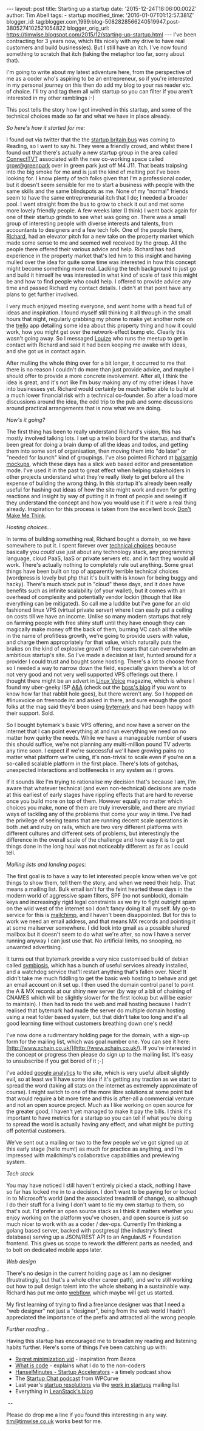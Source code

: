 \--- layout: post title: Starting up a startup date: '2015-12-24T18:06:00.002Z' author: Tim Abell tags: - startup modified\_time: '2016-01-07T01:12:57.381Z' blogger\_id: tag:blogger.com,1999:blog-5082828566240519947.post-3805274102521054822 blogger\_orig\_url: https://timwise.blogspot.com/2015/12/starting-up-startup.html --- I've been contracting for 3 years now, which fits nicely with my drive to have real customers and build business(es). But I still have an itch. I've now found something to scratch that itch (taking the metaphor too far, sorry about that).  
  
I'm going to write about my latest adventure here, from the perspective of me as a coder who's aspiring to be an entrepreneur, so if you're interested in my personal journey on this then do add my blog to your rss reader etc. of choice. I'll try and tag them all with startup so you can filter if you aren't interested in my other ramblings :-)  
  
This post tells the story how I got involved in this startup, and some of the technical choices made so far and what we have in place already.  
  
  
_So here's how it started for me:_  
  
I found out via twitter that the the [startup britain bus](http://www.startupbritain.org/bus-tour) was coming to Reading, so I went to say hi. They were a friendly crowd, and whilst there I found out that there's actually a new startup group in the area called [ConnectTVT](http://www.connecttvt.co.uk/) associated with the new co-working space called [grow@greenpark](http://growgreenpark.co.uk/) over in green park just off M4 J11. That beats traipsing into the big smoke for me and is just the kind of melting pot I've been looking for. I know plenty of tech folks given that I'm a professional coder, but it doesn't seem sensible for me to start a business with people with the same skills and the same blindspots as me. None of my "normal" friends seem to have the same entrepreneurial itch that I do; I needed a broader pool. I went straight from the bus to grow to check it out and met some more lovely friendly people. A few weeks later (I think) I went back again for one of their startup grinds to see what was going on. There was a small group of interesting people with diverse interests and talents, from accountants to designers and a few tech folk. One of the people there, [Richard](http://somelivingroom.blogspot.co.uk/), had an elevator pitch for a new take on the property market which made some sense to me and seemed well received by the group. All the people there offered their various advice and help. Richard has had experience in the property market that's led him to this insight and having mulled over the idea for quite some time was interested in how this concept might become something more real. Lacking the tech background to just go and build it himself he was interested in what kind of scale of task this might be and how to find people who could help. I offered to provide advice any time and passed Richard my contact details. I didn't at that point have any plans to get further involved.  
  
I very much enjoyed meeting everyone, and went home with a head full of ideas and inspiration. I found myself still thinking it all through in the small hours that night, regularly grabbing my phone to make yet another note on the [trello](https://trello.com/) app detailing some idea about this property thing and how it could work, how you might get over the network-effect bump etc. Clearly this wasn't going away. So I messaged [Louize](https://www.linkedin.com/in/louize) who runs the meetup to get in contact with Richard and said it had been keeping me awake with ideas, and she got us in contact again.  
  
After mulling the whole thing over for a bit longer, it occurred to me that there is no reason I couldn't do more than just provide advice, and maybe I should offer to provide a more concrete involvement. After all, I think the idea is great, and it's not like I'm busy making any of my other ideas I have into businesses yet. Richard would certainly be much better able to build at a much lower financial risk with a technical co-founder. So after a load more discussions around the idea, the odd trip to the pub and some discussions around practical arrangements that is now what we are doing.  
  
  
_How's it going?_  
  
The first thing has been to really understand Richard's vision, this has mostly involved talking lots. I set up a trello board for the startup, and that's been great for doing a brain dump of all the ideas and todos, and getting them into some sort of organisation, then moving them into "do later" or "needed for launch" kind of groupings. I've also pointed Richard at [balsamiq mockups](https://balsamiq.com/products/mockups/), which these days has a slick web based editor and presentation mode. I've used it in the past to great effect when helping stakeholders in other projects understand what they're really likely to get before all the expense of building the wrong thing. In this startup it's already been really useful for hashing out ideas of how the site might work and even for getting reactions and insight by way of putting it in front of people and seeing if they understand the concept and how you would use it if it were a real thing already. Inspiration for this process is taken from the excellent book [Don't Make Me Think](http://www.amazon.co.uk/Dont-Make-Think-Revisited-Usability/dp/0321965515).  
  
_Hosting choices..._  
  
In terms of building something real, Richard bought a domain, so we have somewhere to put it. I spent forever over [technical choices](http://www.commitstrip.com/en/2015/12/09/this-language-sucks/) because basically you _could_ use just about any technology stack, any programming language, cloud PaaS, IaaS or private servers etc. and in fact they would all work. There's actually nothing to completely rule out anything. Some great things have been built on top of apparently terrible technical choices (wordpress is lovely but php that it's built with is known for being buggy and hacky). There's much stock put in "cloud" these days, and it does have benefits such as infinite scalability (of your wallet), but it comes with an overhead of complexity and potentially vendor lockin (though that like everything can be mitigated). So call me a luddite but I've gone for an old fashioned linux VPS (virtual private server) where I can easily put a ceiling on costs till we have an income. Unlike so many modern startups that rely on farming people with free shiny stuff until they have enough they can magically make money off the back of them, burning VC cash all the while in the name of profitless growth, we're going to provide users with value, and charge them appropriately for that value, which naturally puts the brakes on the kind of explosive growth of free users that can overwhelm an ambitious startup's site. So I've made a decision at last, hunted around for a provider I could trust and bought some hosting. There's a lot to choose from so I needed a way to narrow down the field, especially given there's a lot of not very good and not very well supported VPS offerings out there. I thought there might be an advert in [Linux Voice](https://www.linuxvoice.com/) magazine, which is where I found my uber-geeky ISP [A&A](http://aa.net.uk/) (check out the [boss's blog](http://www.revk.uk/) if you want to know how far that rabbit hole goes), but there weren't any. So I hopped on #linuxvoice on freenode irc and asked in there, and sure enough the good folks at the mag said they'd been using [bytemark](https://www.bytemark.co.uk/) and had been happy with their support. Sold.  
  
So I bought bytemark's basic VPS offering, and now have a server on the internet that I can point everything at and run everything we need on no matter how quirky the needs. While we have a manageable number of users this should suffice, we're not planning any multi-million pound TV adverts any time soon. I expect if we're successful we'll have growing pains no matter what platform we're using, it's non-trivial to scale even if you're on a so-called scalable platform in the first place. There's lots of gotchas, unexpected interactions and bottlenecks in any system as it grows.  
  
If it sounds like I'm trying to rationalise my decision that's because I am, I'm aware that whatever technical (and even non-technical) decisions are made at this earliest of early stages have rippling effects that are hard to reverse once you build more on top of them. However equally no matter which choices you make, none of them are truly irreversible, and there are myriad ways of tackling any of the problems that come your way in time. I've had the privilege of seeing teams that are running decent scale operations in both .net and ruby on rails, which are two very different platforms with different cultures and different sets of problems, but interestingly the difference in the overall scale of the challenge and how easy it is to get things done in the long haul was not noticeably different as far as I could tell.  
  
_Mailing lists and landing pages:_  
  
The first goal is to have a way to let interested people know when we've got things to show them, tell them the story, and when we need their help. That means a mailing list. Bulk email isn't for the feint hearted these days in the modern world of aggressive spam filters, SPF (no not sunblock), domain keys and increasingly rigid legal constraints as we try to fight outright spam on the wild west of the internet so I don't fancy doing it all myself. My go-to service for this is [mailchimp](http://mailchimp.com/), and I haven't been disappointed. But for this to work we need an email address, and that means MX records and pointing it at some mailserver somewhere. I did look into gmail as a possible shared mailbox but it doesn't seem to do what we're after, so now I have a server running anyway I can just use that. No artificial limits, no snooping, no unwanted advertising.  
  
It turns out that bytemark provide a very nice customised build of debian called [symbiosis](http://symbiosis.bytemark.co.uk/), which has a bunch of useful services already installed, and a watchdog service that'll restart anything that's fallen over. Nice! It didn't take me much fiddling to get the basic web hosting to behave and get an email account on it set up. I then used the domain control panel to point the A & MX records at our shiny new server (by way of a bit of chaining of CNAMES which will be slightly slower for the first lookup but will be easier to maintain). I then had to redo the web and mail hosting because I hadn't realised that bytemark had made the server do multiple domain hosting using a neat folder based system, but that didn't take too long and it's all good learning time without customers breathing down one's neck!  
  
I've now done a rudimentary holding page for the domain, with a sign-up form for the mailing list, which was goal number one. You can see it here: [http://www.xchain.co.uk/](http://www.xchain.co.uk/). If you're interested in the concept or progress then please do sign up to the mailing list. It's easy to unsubscribe if you get bored of it ;-)  
  
I've added [google analytics](https://www.google.com/analytics/) to the site, which is very useful albeit slightly evil, so at least we'll have some idea if it's getting any traction as we start to spread the word (taking all stats on the internet as extremely approximate of course). I might switch to one of the more libre solutions at some point but that would require a bit more time and this is after-all a commercial venture and not an open source project. Much as I like working on open source for the greater good, I haven't yet managed to make it pay the bills. I think it's important to have metrics for a startup so you can tell if what you're doing to spread the word is actually having any effect, and what might be putting off potential customers.  
  
We've sent out a mailing or two to the few people we've got signed up at this early stage (hello mum!) as much for practice as anything, and I'm impressed with mailchimp's collaborative capabilities and previewing system.  
  
_Tech stack_  
  
You may have noticed I still haven't entirely picked a stack, nothing I have so far has locked me in to a decision. I don't want to be paying for or locked in to Microsoft's world (and the associated treadmill of change), so although I do their stuff for a living I don't want to tie my own startup to them, so that's out. I'd prefer an open source stack as I think it matters whether you enjoy working on the platform you've chosen, and open source is just so much nicer to work with as a coder / dev-ops. Currently I'm thinking a golang based server, backed with postgresql (the industry's finest database) serving up a JSON/REST API to an AngularJS + Foundation frontend. This gives us scope to rework the different parts as needed, and to bolt on dedicated mobile apps later.  
  
_Web design_  
  
There's no design in the current holding page as I am no designer (frustratingly, but that's a whole other career path), and we're still working out how to pull design talent into the whole shebang in a sustainable way. Richard has put me onto [webflow](https://webflow.com/), which maybe will get us started.  
  
My first learning of trying to find a freelance designer was that I need a "web designer" not just a "designer", being from the web world I hadn't appreciated the importance of the prefix and attracted all the wrong people.  
  
_Further reading..._  
  
Having this startup has encouraged me to broaden my reading and listening habits further. Here's some of things I've been catching up with:  

*   [Regret minimization vid](https://youtu.be/jwG_qR6XmDQ) - inspiration from Bezos
*   [What is code](http://www.bloomberg.com/graphics/2015-paul-ford-what-is-code/) - explains what I do to the non-coders
*   [HanselMinutes - Startup Accelerators](http://hanselminutes.com/506/todays-startup-accelerators-john-henry-from-cofound-harlem) - a timely podcast show
*   The [Startup Chat podcast](https://wpcurve.com/startupchat/) from WPCurve
*   Last year's [startup resolutions](http://www.entrepreneur.com/article/241085) via the [work in startups](http://workinstartups.com/) mailing list
*   Everything in [LeanStack's blog](http://leanstack.com/blog/)

 --  
  
Please do drop me a line if you found this interesting in any way. [tim@timwise.co.uk](mailto:tim@timwise.co.uk) works best for me.